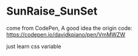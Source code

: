 # SunRaise_SunSet
come from CodePen, A good idea
the origin code: https://codepen.io/davidkpiano/pen/VmMWZW

just learn css variable
